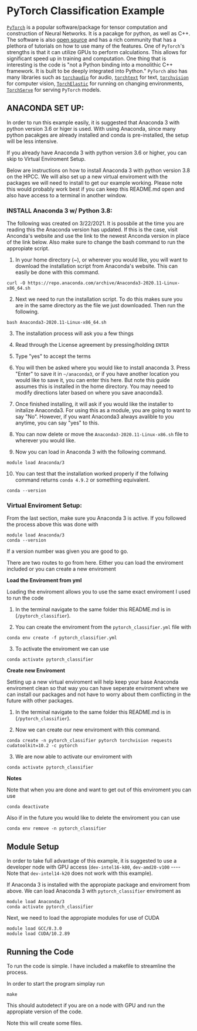 # PyTorch Classification Example

[`PyTorch`](https://pytorch.org/) is a popular software/package for 
tensor computation and construction of Neural Networks. It is a pacakge for python, 
as well as C++. The software is also
[open source](https://github.com/pytorch/pytorch) and has a rich community 
that has a plethora of tutorials on how to use many of the features. One of 
`PyTorch`'s strengths is that it can utilize GPUs to perform calculations. 
This allows for significant speed up in training and computation. One thing 
that is interesting is the code is "not a Python binding into a monolithic 
C++ framework. It is built to be deeply integrated into Python." `PyTorch` 
also has many libraries such as [`torchaudio`](https://pytorch.org/audio/stable/index.html) 
for audio, [`torchtext`](https://pytorch.org/text/stable/index.html) for text, 
[`torchvision`](https://pytorch.org/vision/stable/index.html) for computer vision, 
[`TorchElastic`](https://pytorch.org/elastic/0.2.1/index.html) for running on 
changing environments, [`TorchServe`](https://pytorch.org/serve/) for serving 
`PyTorch` models. 

## ANACONDA SET UP:

In order to run this example easily, it is suggested that Anaconda 3 with python 
version 3.6 or higer is used. With using Anaconda, since many python pacakges
are already installed and conda is pre-installed, the setup will be less intensive.

If you already have Anaconda 3 with python version 3.6 or higher, you can skip
to Virtual Enviroment Setup.

Below are instructions on how to install Anaconda 3 with python version 3.8 on
the HPCC. We will also set up a new virtual enviroment with the packages we 
will need to install to get our example working. Please note this would probably
work best if you can keep this README.md open and also have access to a terminal
in another window.

### INSTALL Anaconda 3 w/ Python 3.8:

The following was created on 3/22/2021. It is possbile at the time you are reading
this the Anaconda version has updated. If this is the case, visit Anconda's website
and use the link to the newest Anconda version in place of the link below. Also
make sure to change the bash command to run the appropiate script.

1. In your home directory (~), or wherever you would like,
you will want to download the installation script from Anaconda's website. 
This can easily be done with this command.
```
curl -O https://repo.anaconda.com/archive/Anaconda3-2020.11-Linux-x86_64.sh
```

2. Next we need to run the installation script. To do this makes sure you are
in the same directory as the file we just downloaded. Then run the following.
```
bash Anaconda3-2020.11-Linux-x86_64.sh
```

3. The installation process will ask you a few things

4. Read through the License agreement by pressing/holding `ENTER`

5. Type "yes" to accept the terms

6. You will then be asked where you would like to install anaconda 3. 
Press "Enter" to save it in `~/anaconda3`, or if you have another location 
you would like to save it, you can enter this here. But note this guide 
assumes this is installed in the home directory. You may neeed to modify 
directions later based on where you save anaconda3.

7. Once finished installing, it will ask if you would like the installer to 
initalize Anaconda3. For using this as a module, you are going to want 
to say "No". However, if you want Anaconda3 always avalible to you anytime, 
you can say "yes" to this.

8. You can now delete or move the `Anaconda3-2020.11-Linux-x86.sh` file to 
wherever you would like.

9. Now you can load in Anaconda 3 with the following command.
```
module load Anaconda/3
```

10. You can test that the installation worked properly if the follwing command 
returns `conda 4.9.2` or something equivalent.
```
conda --version
```

### Virtual Enviroment Setup: 

From the last section, make sure you Anaconda 3 is active. If you followed the
process above this was done with 

```
module load Anaconda/3
conda --version
```

If a version number was given you are good to go.

There are two routes to go from here. Either you can load the enviroment included
or you can create a new enviroment

**Load the Enviroment from yml**

Loading the enviroment allows you to use the same exact enviroment I used to 
run the code

1. In the terminal navigate to the same folder this README.md is in 
(`/pytorch_classifier`).

2. You can create the enviroment from the `pytorch_classifier.yml` file with
```
conda env create -f pytorch_classifier.yml
```

3. To activate the enviroment we can use
```
conda activate pytorch_classifier
```

**Create new Enviroment**

Setting up a new virtual enviroment will help keep your base Anaconda enviroment 
clean so that way you can have seperate enviroment where we can install our 
packages and not have to worry about them conflicting in the future with other
packages.

1. In the terminal navigate to the same folder this README.md is in 
(`/pytorch_classifier`).

2. Now we can create our new enviroment with this command.
```
conda create -n pytorch_classifier pytorch torchvision requests cudatoolkit=10.2 -c pytorch
```

3. We are now able to activate our enviroment with 
```
conda activate pytorch_classifier
```

**Notes**

Note that when you are done and want to get out of this enviroment you can use
```
conda deactivate
```

Also if in the future you would like to delete the enviroment you can use
```
conda env remove -n pytorch_classifier
```

## Module Setup

In order to take full advantage of this example, it is suggested to use a
developer node with GPU access (`dev-intel16-k80`,
`dev-amd20-v100` ---- Note that `dev-intel14-k20` does not work with this
example).

If Anaconda 3 is installed with the appropiate package and enviroment from above.
We can load Anaconda 3 with `pytorch_classifier` enviroment as
```
module load Anaconda/3
conda activate pytorch_classifier
```

Next, we need to load the appropiate modules for use of CUDA
```
module load GCC/8.3.0
module load CUDA/10.2.89
```

## Running the Code

To run the code is simple. I have included a makefile to streamline the process.

In order to start the program simplay run
```
make
```

This should autodetect if you are on a node with GPU and run the appropiate
version of the code.

Note this will create some files.
